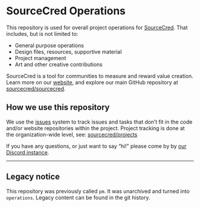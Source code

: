 # SourceCred Operations

This repository is used for overall project operations for [SourceCred][website].
That includes, but is not limited to:

- General purpose operations
- Design files, resources, supportive material
- Project management
- Art and other creative contributions

SourceCred is a tool for communities to measure and reward value creation. Learn
more on our [website], and explore our main GitHub repository at [sourcecred/sourcecred].

[website]: https://sourcecred.io
[sourcecred/sourcecred]: https://github.com/sourcecred/sourcecred

## How we use this repository

We use the [issues] system to track issues and tasks that don’t fit in the code
and/or website repositories within the project. Project tracking is done at the
organization-wide level, see: [sourcecred/projects]

[issues]: https://github.com/sourcecred/operations/issues
[sourcecred/projects]: https://github.com/orgs/sourcecred/projects


If you have any questions, or just want to say “hi!” please come by by [our
Discord instance].

[our Discord instance]: https://sourcecred.io/discord

---
## Legacy notice

This repository was previously called `pm`. It was unarchived and turned into `operations`. Legacy content can be found in the git history.
